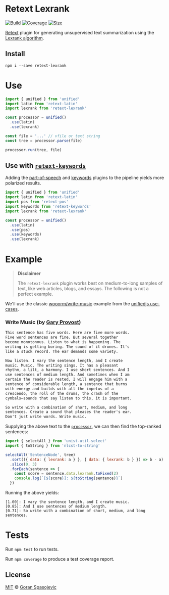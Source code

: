 # Retext Lexrank

[![Build][build-badge]][build]
[![Coverage][coverage-badge]][coverage]
[![Size][size-badge]][size]

[Retext][retext] plugin for generating unsupervised text summarization using the [Lexrank algorithm][paper].

## Install

```
npm i --save retext-lexrank
```

# Use

<!-- prettier-ignore -->
```js
import { unified } from 'unified'
import latin from 'retext-latin'
import lexrank from 'retext-lexrank'

const processor = unified()
  .use(latin)
  .use(lexrank)

const file = '...' // vfile or text string
const tree = processor.parse(file)

processor.run(tree, file)
```

## Use with [`retext-keywords`][keywords]

Adding the [part-of-speech][pos] and [keywords][keywords] plugins to the pipeline yields more polarized results.

<!-- prettier-ignore -->
```js
import { unified } from 'unified'
import latin from 'retext-latin'
import pos from 'retext-pos'
import keywords from 'retext-keywords'
import lexrank from 'retext-lexrank'

const processor = unified()
  .use(latin)
  .use(pos)
  .use(keywords)
  .use(lexrank)
```

# Example

> **Disclaimer**
>
> The `retext-lexrank` plugin works best on medium-to-long samples of text, like web articles, blogs, and essays. The following is not a perfect example.

We'll use the classic [wooorm/write-music][write-music] example from the [unifiedjs use-cases][unified-case].

### Write Music (by [Gary Provost](garyprovost.com))

```txt
This sentence has five words. Here are five more words.
Five word sentences are fine. But several together
become monotonous. Listen to what is happening. The
writing is getting boring. The sound of it drones. It's
like a stuck record. The ear demands some variety.

Now listen. I vary the sentence length, and I create
music. Music. The writing sings. It has a pleasant
rhythm, a lilt, a harmony. I use short sentences. And I
use sentences of medium length. And sometimes when I am
certain the reader is rested, I will engage him with a
sentence of considerable length, a sentence that burns
with energy and builds with all the impetus of a
crescendo, the roll of the drums, the crash of the
cymbals—sounds that say listen to this, it is important.

So write with a combination of short, medium, and long
sentences. Create a sound that pleases the reader's ear.
Don't just write words. Write music.
```

Supplying the above text to the [`processor`](#use), we can then find the top-ranked sentences:

```js
import { selectAll } from 'unist-util-select'
import { toString } from 'nlcst-to-string'

selectAll('SentenceNode', tree)
  .sort(({ data: { lexrank: a } }, { data: { lexrank: b } }) => b - a)
  .slice(0, 3)
  .forEach(sentence => {
    const score = sentence.data.lexrank.toFixed(2)
    console.log(`[${score}]: ${toString(sentence)}`)
  })
```

Running the above yields:

```
[1.00]: I vary the sentence length, and I create music.
[0.85]: And I use sentences of medium length.
[0.71]: So write with a combination of short, medium, and long sentences.
```

# Tests

Run `npm test` to run tests.

Run `npm coverage` to produce a test coverage report.

## License

[MIT][license] © [Goran Spasojevic][author]

<!-- Definitions -->

[build-badge]: https://github.com/gorango/retext-lexrank/workflows/main/badge.svg
[build]: https://github.com/gorango/retext-lexrank/actions
[coverage-badge]: https://img.shields.io/codecov/c/github/gorango/retext-lexrank.svg
[coverage]: https://codecov.io/github/gorango/retext-lexrank
[downloads-badge]: https://img.shields.io/npm/dm/retext-lexrank.svg
[downloads]: https://www.npmjs.com/package/retext-lexrank
[size-badge]: https://badgen.net/packagephobia/publish/retext-lexrank
[size]: https://packagephobia.com/result?p=retext-lexrank
[retext]: https://github.com/retextjs/retext
[pos]: https://github.com/retextjs/retext-pos
[keywords]: https://github.com/retextjs/retext-keywords
[paper]: https://arxiv.org/abs/1109.2128
[unified-case]: https://unifiedjs.com/community/case/
[write-music]: https://wooorm.com/write-music/
[license]: license
[author]: https://github.com/gorango

